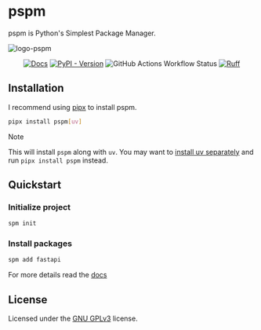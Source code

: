 # pspm

pspm is Python's Simplest Package Manager.

![logo-pspm](https://github.com/user-attachments/assets/6a35d219-1193-42f8-a1b6-0331818e8e4d)

<div align="center">

[![Docs](https://img.shields.io/badge/docs-mkdocs-blue?style=for-the-badge)](https://jahn16.github.io/pspm/)
[![PyPI - Version](https://img.shields.io/pypi/v/pspm?logo=python&style=for-the-badge)](https://pypi.org/project/pspm/)
![GitHub Actions Workflow Status](https://img.shields.io/github/actions/workflow/status/Jahn16/pspm/test.yaml?label=tests&logo=github&style=for-the-badge)
[![Ruff](https://img.shields.io/endpoint?url=https://raw.githubusercontent.com/astral-sh/ruff/main/assets/badge/v2.json&style=for-the-badge)](https://github.com/astral-sh/ruff)
</div>

## Installation

I recommend using [pipx](https://pipx.pypa.io/stable/) to install pspm.

```bash
pipx install pspm[uv]
```

> [!NOTE]
> This will install `pspm` along with `uv`. You may want to [install uv separately](https://docs.astral.sh/uv/getting-started/installation/) and run `pipx install pspm` instead.


## Quickstart

### Initialize project

```bash
spm init
```

### Install packages

```bash
spm add fastapi
```

For more details read the [docs](https://jahn16.github.io/pspm/)

## License

Licensed under the [GNU GPLv3](LICENSE) license.

